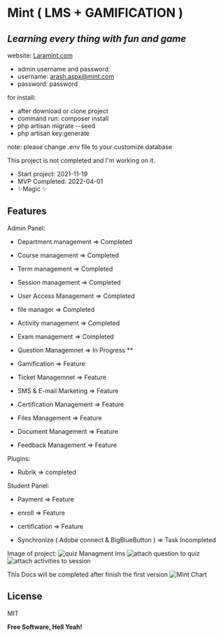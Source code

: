 
# Mint ( LMS + GAMIFICATION )
## _Learning every thing with fun and game_

website: [Laramint.com](https://laramint.com)

- admin username and password: 
- username: arash.aspx@mint.com
- password: password


for install:
- after download or clone project
- command run: composer install
- php artisan migrate --seed
- php artisan key:generate

note: please change .env file to your customize database


This project is not completed and I'm working on it. 

- Start project: 2021-11-19
- MVP Completed: 2022-04-01
- ✨Magic ✨ 

## Features

Admin Panel:
- Department management => Completed
- Course management => Completed
- Term management => Completed

- Session management => Completed
- User Access Management => Completed
- file manager => Completed
- Activity management => Completed
- Exam management => Completed
- Question Managemnet => In Progress **
- Gamification  => Feature
- Ticket Managemnet => Feature
- SMS & E-mail Marketing => Feature
- Certification Management => Feature
- Files Management => Feature
- Document Management => Feature
- Feedback Management => Feature

Plugins: 
- Rubrik => completed

Student Panel:
- Payment => Feature
- enroll => Feature
- certification => Feature

- Synchronize ( Adobe connect & BigBlueButton ) => Task Incompleted

Image of project:
![quiz Managment lms](https://github.com/arashactive/mint-lms-laravel/raw/main/public/img/imageQuiz.png)
![attach question to quiz](https://github.com/arashactive/mint-lms-laravel/raw/main/public/img/questions.png)
![attach activities to session](https://github.com/arashactive/mint-lms-laravel/raw/main/public/img/sessionAttach.png)

This Docs will be completed after finish the first version
![Mint Chart](https://github.com/arashactive/mint-lms-laravel/raw/main/public/img/MintImage.png)


## License

MIT

**Free Software, Hell Yeah!**
